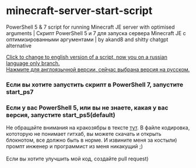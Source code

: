 # minecraft-server-start-script
PowerShell 5 &amp; 7 script for running Minecraft JE server with optimised arguments | Скрипт PowerShell 5 и 7 для запуска сервера Minecraft JE с оптимизированными аргументами | by akand8 and shitty chatgpt alternative

[Click to change to english version of a script, now you on a russian language only branch.](https://github.com/alexkandy8/minecraft-server-start-script/tree/main/README.md)\
[Нажмите для англоязычной версии, сейчас выбрана версия на русском.](https://github.com/alexkandy8/minecraft-server-start-script/main/README.md)

### Если вы хотите запустить скрипт в PowerShell 7, запустите start_ps7
### Если у вас PowerShell 5, или вы не знаете, какая у вас версия, запустите start_ps5(default)
Не обращайте внимания на кракозябры в тексте [тут](https://github.com/alexkandy8/minecraft-server-start-script/blob/main/start_ps5(default).ps1). В файле кодировка, кототорую не понимает гитхаб, вы можете скачать и открыть блокнотом, все должно быть в норме. И извините меня за костыли) промпт инженер и программист из меня никакущий ;)\
\
Если вы хотите улучшить мой код, создайте pull request)
